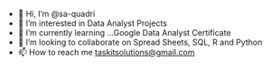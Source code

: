 - 👋 Hi, I’m @sa-quadri
- 👀 I’m interested in Data Analyst Projects
- 🌱 I’m currently learning ...Google Data Analyst Certificate
- 💞️ I’m looking to collaborate on Spread Sheets, SQL, R and Python
- 📫 How to reach me taskitsolutions@gmail.com

<!---
sa-quadri/sa-quadri is a ✨ special ✨ repository because its `README.md` (this file) appears on your GitHub profile.
You can click the Preview link to take a look at your changes.
--->
